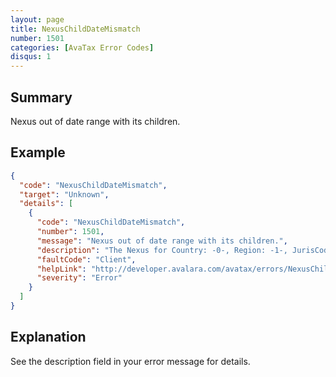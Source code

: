 ```yaml
---
layout: page
title: NexusChildDateMismatch
number: 1501
categories: [AvaTax Error Codes]
disqus: 1
---
```


## Summary

Nexus out of date range with its children.

## Example

```json
{
  "code": "NexusChildDateMismatch",
  "target": "Unknown",
  "details": [
    {
      "code": "NexusChildDateMismatch",
      "number": 1501,
      "message": "Nexus out of date range with its children.",
      "description": "The Nexus for Country: -0-, Region: -1-, JurisCode: -2-, JurisTypeId: -3-, JurisName: -4-, ShortName: -5-, SignatureCode: -6-, StateAssignedNo: -7-, EffectiveDate: -8-, EndDate: -9- has conflicting effective dates with its children.",
      "faultCode": "Client",
      "helpLink": "http://developer.avalara.com/avatax/errors/NexusChildDateMismatch",
      "severity": "Error"
    }
  ]
}
```

## Explanation

See the description field in your error message for details.
